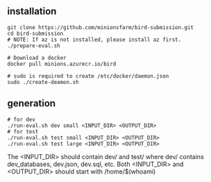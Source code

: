 ## installation
```
git clone https://github.com/minionsfarm/bird-submission.git
cd bird-submission
# NOTE: If az is not installed, please install az first.
./prepare-eval.sh

# Download a docker
docker pull minions.azurecr.io/bird

# sudo is required to create /etc/docker/daemon.json
sudo ./create-deamon.sh
```

## generation
```
# for dev
./run-eval.sh dev small <INPUT_DIR> <OUTPUT_DIR>
# for test
./run-eval.sh test small <INPUT_DIR> <OUTPUT_DIR>
./run-eval.sh test large <INPUT_DIR> <OUTPUT_DIR>
```
The <INPUT_DIR> should contain dev/ and test/ where dev/ contains dev_databases, dev.json, dev.sql, etc.
Both <INPUT_DIR> and <OUTPUT_DIR> should start with /home/$(whoami)
